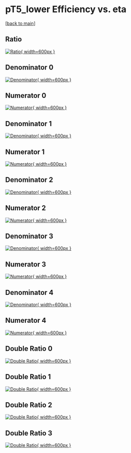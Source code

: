 # pT5_lower Efficiency vs. eta

[[back to main](./)]



## Ratio

[![Ratio](../mtv/var/pT5_lower_loweta_211_0_eff_eta.png){ width=600px }](../mtv/var/pT5_lower_loweta_211_0_eff_eta.pdf)

## Denominator 0

[![Denominator](../mtv/den/pT5_lower_loweta_211_0_eff_eta_den0.png){ width=600px }](../mtv/den/pT5_lower_loweta_211_0_eff_eta_den0.pdf)

## Numerator 0

[![Numerator](../mtv/num/pT5_lower_loweta_211_0_eff_eta_num0.png){ width=600px }](../mtv/num/pT5_lower_loweta_211_0_eff_eta_num0.pdf)

## Denominator 1

[![Denominator](../mtv/den/pT5_lower_loweta_211_0_eff_eta_den1.png){ width=600px }](../mtv/den/pT5_lower_loweta_211_0_eff_eta_den1.pdf)

## Numerator 1

[![Numerator](../mtv/num/pT5_lower_loweta_211_0_eff_eta_num1.png){ width=600px }](../mtv/num/pT5_lower_loweta_211_0_eff_eta_num1.pdf)

## Denominator 2

[![Denominator](../mtv/den/pT5_lower_loweta_211_0_eff_eta_den2.png){ width=600px }](../mtv/den/pT5_lower_loweta_211_0_eff_eta_den2.pdf)

## Numerator 2

[![Numerator](../mtv/num/pT5_lower_loweta_211_0_eff_eta_num2.png){ width=600px }](../mtv/num/pT5_lower_loweta_211_0_eff_eta_num2.pdf)

## Denominator 3

[![Denominator](../mtv/den/pT5_lower_loweta_211_0_eff_eta_den3.png){ width=600px }](../mtv/den/pT5_lower_loweta_211_0_eff_eta_den3.pdf)

## Numerator 3

[![Numerator](../mtv/num/pT5_lower_loweta_211_0_eff_eta_num3.png){ width=600px }](../mtv/num/pT5_lower_loweta_211_0_eff_eta_num3.pdf)

## Denominator 4

[![Denominator](../mtv/den/pT5_lower_loweta_211_0_eff_eta_den4.png){ width=600px }](../mtv/den/pT5_lower_loweta_211_0_eff_eta_den4.pdf)

## Numerator 4

[![Numerator](../mtv/num/pT5_lower_loweta_211_0_eff_eta_num4.png){ width=600px }](../mtv/num/pT5_lower_loweta_211_0_eff_eta_num4.pdf)

## Double Ratio 0

[![Double Ratio](../mtv/ratio/pT5_lower_loweta_211_0_eff_eta_ratio0.png){ width=600px }](../mtv/ratio/pT5_lower_loweta_211_0_eff_eta_ratio0.pdf)

## Double Ratio 1

[![Double Ratio](../mtv/ratio/pT5_lower_loweta_211_0_eff_eta_ratio1.png){ width=600px }](../mtv/ratio/pT5_lower_loweta_211_0_eff_eta_ratio1.pdf)

## Double Ratio 2

[![Double Ratio](../mtv/ratio/pT5_lower_loweta_211_0_eff_eta_ratio2.png){ width=600px }](../mtv/ratio/pT5_lower_loweta_211_0_eff_eta_ratio2.pdf)

## Double Ratio 3

[![Double Ratio](../mtv/ratio/pT5_lower_loweta_211_0_eff_eta_ratio3.png){ width=600px }](../mtv/ratio/pT5_lower_loweta_211_0_eff_eta_ratio3.pdf)

